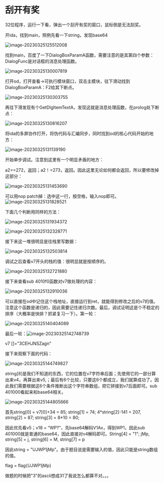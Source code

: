 # 刮开有奖

32位程序，运行一下看，弹出一个刮开有奖的窗口，鼠标倒是无法刮奖。

开ida，找到main，照例先看一下string，发现base64

![image-20230325125512008](https://github.com/RongxiYe/RongxiYe.github.io/raw/main/assets/images/image-20230325125512008.png)

找到main，百度了一下DialogBoxParamA函数，需要注意的是其第四个参数：DialogFunc是对话框的消息处理函数。

![image-20230325130007819](https://github.com/RongxiYe/RongxiYe.github.io/raw/main/assets/images/image-20230325130007819.png)

打开od，打开查看->可执行模块窗口，双击主模块，往下滑动找到DialogBoxParamA：F2给其下断点。

![image-20230325130303755](https://github.com/RongxiYe/RongxiYe.github.io/raw/main/assets/images/image-20230325130303755.png)

再往下滑发现有个GetDlgItemTextA，发现这就是消息处理函数，在prolog处下断点：

![image-20230325130816207](https://github.com/RongxiYe/RongxiYe.github.io/raw/main/assets/images/image-20230325130816207.png)

将ida的多屏协作打开，将伪代码与汇编同步，同时找到od的核心代码开始的地方：

![image-20230325131139190](https://github.com/RongxiYe/RongxiYe.github.io/raw/main/assets/images/image-20230325131139190.png)

开始单步调试。注意到这里有一个明显矛盾的地方：

a2==272，返回；a2！=273，返回。因此这里无论如何都会返回，所以要修改掉这部分：

![image-20230325131453690](https://github.com/RongxiYe/RongxiYe.github.io/raw/main/assets/images/image-20230325131453690.png)

可以用nop patch掉：选中这一行，按空格，输入nop即可。![image-20230325131828521](https://github.com/RongxiYe/RongxiYe.github.io/raw/main/assets/images/image-20230325131828521.png)

下面几个判断用同样的方法：

![image-20230325131934372](https://github.com/RongxiYe/RongxiYe.github.io/raw/main/assets/images/image-20230325131934372.png)

![image-20230325132328771](https://github.com/RongxiYe/RongxiYe.github.io/raw/main/assets/images/image-20230325132328771.png)

接下来这一堆很明显是往栈里写数据：

![image-20230325132503814](https://github.com/RongxiYe/RongxiYe.github.io/raw/main/assets/images/image-20230325132503814.png)

调试之后查看v7开头的栈的值：很明显就是按顺序的。

![image-20230325132721880](https://github.com/RongxiYe/RongxiYe.github.io/raw/main/assets/images/image-20230325132721880.png)

接下来查看sub 4010f0函数对v7做处理的内容：

![image-20230325132910036](https://github.com/RongxiYe/RongxiYe.github.io/raw/main/assets/images/image-20230325132910036.png)

可以直接在od中记住这个栈地址，直接运行到ret，就能得到修改之后的v7的值。注意这个函数是递归的，因此需要记住递归次数。最后，调试证明这是个不稳定的排序（大概率是快排？抓紧复习一下）。第一轮：

![image-20230325140404089](https://github.com/RongxiYe/RongxiYe.github.io/raw/main/assets/images/image-20230325140404089.png)

最后一轮：![image-20230325142748739](https://github.com/RongxiYe/RongxiYe.github.io/raw/main/assets/images/image-20230325142748739.png)

v7 []="3CEHJNSZagn"

接下来观察下面的代码：

![image-20230325144749827](https://github.com/RongxiYe/RongxiYe.github.io/raw/main/assets/images/image-20230325144749827.png)

string[8]是我们不知道的东西，它的位置在v7字符串后面；先使用它的一部分算出来v4，再算出来v5,；最后有6个比较，只要这6个都成立，我们就算成功了。因此我们需要根据这6个条件推断出这个字符串数组，把它拼接到v7后面即可。sub 401000看起来和base64相关。

![image-20230325144805666](https://github.com/RongxiYe/RongxiYe.github.io/raw/main/assets/images/image-20230325144805666.png)

首先string[0] = v7[0]+34 = 85; string[1] = 74; 4*string[2]-141 = 207, string[2] = 87; string[3] = 8\*10 = 80; 

因此优先看v5；v18 = “WP?”，先base64解码V1Ax，得到WP1，因此sub 401000就是普通的base64，因此直接对v4解码即可。String[4] = "1"; jMp, string[5] = j, string[6] = M, string[7] = p

因此string = "UJWP1jMp"。由于题目说是需要输入的值，因此只能是string数组的值。

flag = flag{UJWP1jMp}

做题的时候把"3"的ascii想成31了我说怎么都算不对。。。